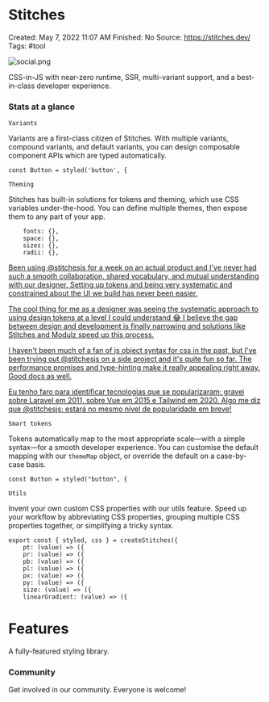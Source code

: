 # Stitches

Created: May 7, 2022 11:07 AM
Finished: No
Source: https://stitches.dev/
Tags: #tool

![social.png](Stitches%2010a2cffb1f7f4ee9826efd7bef375918/social.png)

CSS-in-JS with near-zero runtime, SSR, multi-variant support, and a best-in-class developer experience.

### Stats at a glance

`Variants`

Variants are a first-class citizen of Stitches. With multiple variants, compound variants, and default variants, you can design composable component APIs which are typed automatically.

```
const Button = styled('button', {

```

`Theming`

Stitches has built-in solutions for tokens and theming, which use CSS variables under-the-hood. You can define multiple themes, then expose them to any part of your app.

```
    fonts: {},
    space: {},
    sizes: {},
    radii: {},

```

[Been using @stitchesjs for a week on an actual product and I've never had such a smooth collaboration, shared vocabulary, and mutual understanding with our designer. Setting up tokens and being very systematic and constrained about the UI we build has never been easier.](https://twitter.com/raunofreiberg/status/1309087632308277251)

[The cool thing for me as a designer was seeing the systematic approach to using design tokens at a level I could understand 😂 I believe the gap between design and development is finally narrowing and solutions like Stitches and Modulz speed up this process.](https://twitter.com/1stfloor/status/1364254660119453698)

[I haven't been much of a fan of js object syntax for css in the past, but I've been trying out @stitchesjs on a side project and it's quite fun so far.
The performance promises and type-hinting make it really appealing right away. Good docs as well.](https://twitter.com/JimmyDCleveland/status/1332719743510343682)

[Eu tenho faro para identificar tecnologias que se popularizaram: gravei sobre Laravel em 2011, sobre Vue em 2015 e Tailwind em 2020.
Algo me diz que @stitchesjs: estará no mesmo nível de popularidade em breve!](https://twitter.com/vedovelli74/status/1366752905064251393)

`Smart tokens`

Tokens automatically map to the most appropriate scale—with a simple syntax—for a smooth developer experience. You can customise the default mapping with our `themeMap` object, or override the default on a case-by-case basis.

```
const Button = styled("button", {

```

`Utils`

Invent your own custom CSS properties with our utils feature. Speed up your workflow by abbreviating CSS properties, grouping multiple CSS properties together, or simplifying a tricky syntax.

```
export const { styled, css } = createStitches({
    pt: (value) => ({
    pr: (value) => ({
    pb: (value) => ({
    pl: (value) => ({
    px: (value) => ({
    py: (value) => ({
    size: (value) => ({
    linearGradient: (value) => ({

```

# Features

A fully-featured styling library.

### Community

Get involved in our community. Everyone is welcome!